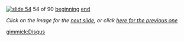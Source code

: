 [![slide 54](https://dl.dropboxusercontent.com/u/2977490/presentations/cookbook/img54.jpg)](55.md)
54 of 90
[beginning](01.md)
[end](89.md)

_Click on the image for the [next slide](55.md), or click [here for the previous one](53.md)_

[gimmick:Disqus](theodox-github)